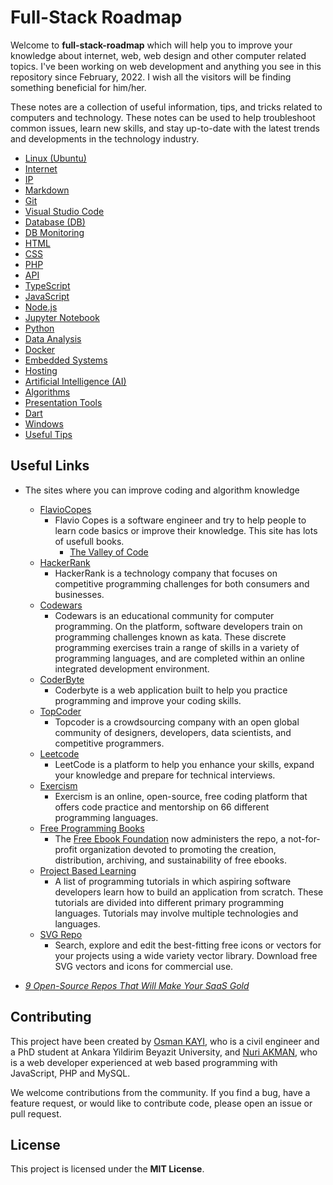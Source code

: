# Full-Stack Roadmap

Welcome to **full-stack-roadmap** which will help you to improve your knowledge about internet, web, web design and other computer related topics. I've been working on web development and anything you see in this repository since February, 2022. I wish all the visitors will be finding something beneficial for him/her.

These notes are a collection of useful information, tips, and tricks related to computers and technology. These notes can be used to help troubleshoot common issues, learn new skills, and stay up-to-date with the latest trends and developments in the technology industry.

- [Linux (Ubuntu)](./linux)
- [Internet](./internet)
- [IP](./ip)
- [Markdown](./markdown)
- [Git](./git)
- [Visual Studio Code](./vscode)
- [Database (DB)](./db)
- [DB Monitoring](./db.monitoring)
- [HTML](./html)
- [CSS](./css)
- [PHP](./php)
- [API](./api)
- [TypeScript](./typescript)
- [JavaScript](./javascript)
- [Node.js](./node.js)
- [Jupyter Notebook](./jupyter.notebook)
- [Python](./python)
- [Data Analysis](./data.analysis)
- [Docker](./docker)
- [Embedded Systems](./embedded.systems)
- [Hosting](./hosting)
- [Artificial Intelligence (AI)](./ai)
- [Algorithms](./algorithms)
- [Presentation Tools](./presentation)
- [Dart](./dart)
- [Windows](./windows)
- [Useful Tips](./useful.tips/)

## Useful Links

- The sites where you can improve coding and algorithm knowledge

  - [FlavioCopes](https://flaviocopes.com/books/)
    - Flavio Copes is a software engineer and try to help people to learn code basics or improve their knowledge. This site has lots of usefull books.
      - [The Valley of Code](https://thevalleyofcode.com/)
  - [HackerRank](https://www.hackerrank.com/)
    - HackerRank is a technology company that focuses on competitive programming challenges for both consumers and businesses.
  - [Codewars](https://www.codewars.com/)
    - Codewars is an educational community for computer programming. On the platform, software developers train on programming challenges known as kata. These discrete programming exercises train a range of skills in a variety of programming languages, and are completed within an online integrated development environment.
  - [CoderByte](https://coderbyte.com/)
    - Coderbyte is a web application built to help you practice programming and improve your coding skills.
  - [TopCoder](https://www.topcoder.com/)
    - Topcoder is a crowdsourcing company with an open global community of designers, developers, data scientists, and competitive programmers.
  - [Leetcode](https://leetcode.com/)
    - LeetCode is a platform to help you enhance your skills, expand your knowledge and prepare for technical interviews.
  - [Exercism](https://exercism.org/)
    - Exercism is an online, open-source, free coding platform that offers code practice and mentorship on 66 different programming languages.
  - [Free Programming Books](https://github.com/EbookFoundation/free-programming-books)
    - The [Free Ebook Foundation](https://ebookfoundation.org/) now administers the repo, a not-for-profit organization devoted to promoting the creation, distribution, archiving, and sustainability of free ebooks.
  - [Project Based Learning](https://github.com/practical-tutorials/project-based-learning?tab=readme-ov-file#python)
    - A list of programming tutorials in which aspiring software developers learn how to build an application from scratch. These tutorials are divided into different primary programming languages. Tutorials may involve multiple technologies and languages.
  - [SVG Repo](https://www.svgrepo.com/)
    - Search, explore and edit the best-fitting free icons or vectors for your projects using a wide variety vector library. Download free SVG vectors and icons for commercial use.

- _[9 Open-Source Repos That Will Make Your SaaS Gold](https://dev.to/nathan_tarbert/9-open-source-repos-that-will-make-your-saas-gold-54h7)_

## Contributing

This project have been created by [Osman KAYI](https://github.com/OsmanKAYI), who is a civil engineer and a PhD student at Ankara Yildirim Beyazit University, and [Nuri AKMAN](https://github.com/nuriakman), who is a web developer experienced at web based programming with JavaScript, PHP and MySQL.

We welcome contributions from the community. If you find a bug, have a feature request, or would like to contribute code, please open an issue or pull request.

## License

This project is licensed under the **MIT License**.

